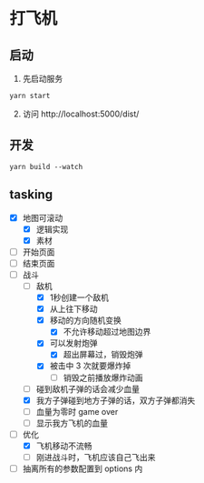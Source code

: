 # 打飞机

## 启动

1. 先启动服务

```shell
yarn start
```

2. 访问 http://localhost:5000/dist/

## 开发

```shell
yarn build --watch
```

## tasking

- [x] 地图可滚动
  - [x] 逻辑实现
  - [x] 素材
- [ ] 开始页面
- [ ] 结束页面
- [ ] 战斗
  - [ ] 敌机
    - [x] 1秒创建一个敌机
    - [x] 从上往下移动
    - [x] 移动的方向随机变换
        - [x] 不允许移动超过地图边界
    - [x] 可以发射炮弹
      - [x] 超出屏幕过，销毁炮弹
    - [x] 被击中 3 次就要爆炸掉
      - [ ] 销毁之前播放爆炸动画
  - [ ] 碰到敌机子弹的话会减少血量
  - [x] 我方子弹碰到地方子弹的话，双方子弹都消失
  - [ ] 血量为零时 game over
  - [ ] 显示我方飞机的血量
- [ ] 优化
  - [x] 飞机移动不流畅
  - [ ] 刚进战斗时，飞机应该自己飞出来
- [ ] 抽离所有的参数配置到 options 内
